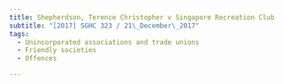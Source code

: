 ```yaml
---
title: Shepherdson, Terence Christopher v Singapore Recreation Club 
subtitle: "[2017] SGHC 323 / 21\_December\_2017"
tags:
  - Unincorporated associations and trade unions
  - Friendly societies
  - Offences

---
```


